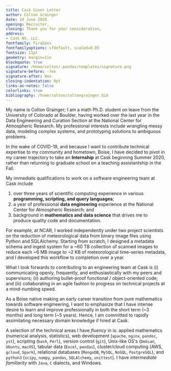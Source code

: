 ```yaml
--- 
title: Cask Cover Letter
author: Colton Grainger 
date: 19 June 2020
opening: Recruiter,
closing: Thank you for your consideration,
address:
- Cask NX, LLC.
fontfamily: FiraSans
fontfamilyoptions: sfdefault, scaled=0.85
fontsize: 11pt
geometry: margin=1in
blockquote: true
signature: /home/colton/.pandoc/templates/signature.png
signature-before: -7ex
signature-after: 0ex
closing-indentation: 0pt
links-as-notes: false
colorlinks: true
bibliography: /home/colton/coltongrainger.bib
---
```


My name is Colton Grainger; I am a math Ph.D. student on leave from the University of Colorado at Boulder, having worked over the last year in the Data Engineering and Curation Section at the National Center for Atmospheric Research. My professional interests include wrangling messy data, modeling complex systems, and prototyping solutions to ambiguous problems. 

In the wake of COVID-19, and because I want to contribute technical expertise to my community and hometown, Boise, I have decided to pivot in my career trajectory to take an **Internship** at Cask beginning Summer 2020, rather than returning to graduate school on a teaching assistantship in the Fall.

My immediate qualifications to work on a software engineering team at Cask include

1. over three years of scientific computing experience in various **programming, scripting, and query languages**; 
2. a year of professional **data engineering** experience at the National Center for Atmospheric Research; and
3. background in **mathematics and data science** that drives me to produce quality code and documentation.

For example, at NCAR, I worked independently under two project scientists on the reduction of meteorological data from binary image files using Python and SQLAlchemy. Starting from scratch, I designed a metadata schema and ingest system for a ~60 TB collection of scanned images to reduce each ~6 MB image to ~2 KB of meteorological time-series metadata, and I developed this workflow to completion over a year. 

What I look forwards to contributing to an engineering team at Cask is
(i) communicating openly, frequently, and enthusiastically with my peers and supervisors; 
(ii) authoring bullet-proof functional / object-oriented code; and
(iii) collaborating in an agile fashion to progress on technical projects at a mind-numbing speed.

As a Boise native making an early career transition from pure mathematics towards software engineering, I want to emphasize that I have intense desire to learn and improve professionally in both the short term (~3 months) and long term (~5 years). Hence, I am committed to rapidly assimilating necessary domain knowledge if hired at Cask.

A selection of the technical areas I have *fluency* in is:
applied mathematics (numerical analysis, statistics), web development (`apache`, `nginx`, `pandoc`, `yst`), scripting (`bash`, `Perl`), version control (`git`), Unix-like OS's (`Debian`, `Ubuntu`, `macOS`), tabular data (`Excel`, `pandas`), cluster/cloud computing (AWS, `gcloud`, `Spark`), relational databases (`MongoDB`, `MySQL`, `NoSQL`,  `PostgreSQL`), and `python3` (`scipy`, `numpy`, `pandas`, `SQLAlchemy`, `unittest`).
I have *intermediate familiarity* with `Java`, `C` dialects, and Windows.
